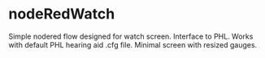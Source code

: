 # nodeRedWatch
Simple nodered flow designed for watch screen. Interface to PHL.
Works with default PHL hearing aid .cfg file. Minimal screen with resized gauges.
